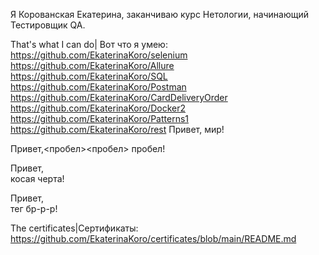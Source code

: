 Я Корованская Екатерина, заканчиваю курс Нетологии, начинающий Тестировщик QA.

That's what I can do| Вот что я умею:
https://github.com/EkaterinaKoro/selenium 
https://github.com/EkaterinaKoro/Allure 
https://github.com/EkaterinaKoro/SQL
https://github.com/EkaterinaKoro/Postman
https://github.com/EkaterinaKoro/CardDeliveryOrder
https://github.com/EkaterinaKoro/Docker2
https://github.com/EkaterinaKoro/Patterns1
https://github.com/EkaterinaKoro/rest
Привет,
мир!

Привет,<пробел><пробел>
пробел!

Привет,\
косая черта!

Привет,<br>
тег бр-р-р!

The certificates|Сертификаты:
https://github.com/EkaterinaKoro/certificates/blob/main/README.md






